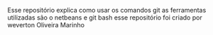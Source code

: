 Esse repositório explica como usar os comandos git
as ferramentas utilizadas são o netbeans e git bash
esse repositório foi criado por weverton Oliveira Marinho
